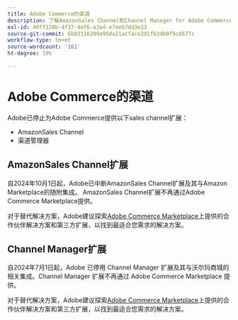 ```yaml
---
title: Adobe Commerce的渠道
description: 了解AmazonSales Channel和Channel Manager for Adobe Commerce扩展的生命周期何时结束。
exl-id: 40ff120b-4f37-4ef6-a3ad-e7ee67dd3e23
source-git-commit: 6b03116209a95da21acface2d1fb34b0f9c8677c
workflow-type: tm+mt
source-wordcount: '161'
ht-degree: 19%

---
```



# Adobe Commerce的渠道

Adobe已停止为Adobe Commerce提供以下sales channel扩展：

- AmazonSales Channel
- 渠道管理器

## AmazonSales Channel扩展

自2024年10月1日起，Adobe已中断AmazonSales Channel扩展及其与Amazon Marketplace的随附集成。 AmazonSales Channel扩展不再通过Adobe Commerce Marketplace提供。

对于替代解决方案，Adobe建议探索[Adobe Commerce Marketplace](https://commercemarketplace.adobe.com/)上提供的合作伙伴解决方案和第三方扩展，以找到最适合您需求的解决方案。

## Channel Manager扩展

自2024年7月1日起，Adobe 已停用 Channel Manager 扩展及其与沃尔玛商城的相关集成。Channel Manager 扩展不再通过 Adobe Commerce Marketplace 提供。

对于替代解决方案，Adobe建议探索[Adobe Commerce Marketplace](https://commercemarketplace.adobe.com/)上提供的合作伙伴解决方案和第三方扩展，以找到最适合您需求的解决方案。
